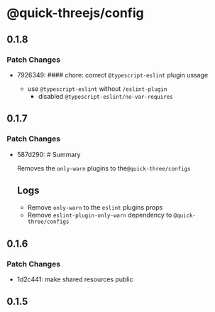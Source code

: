 # @quick-threejs/config

## 0.1.8

### Patch Changes

- 7926349: #### chore: correct `@typescript-eslint` plugin ussage

  - use `@typescript-eslint` without `/eslint-plugin`
    - disabled `@typescript-eslint/no-var-requires`

## 0.1.7

### Patch Changes

- 587d290: # Summary

  Removes the `only-warn` plugins to the`@quick-three/configs`

  ## Logs

  - Remove `only-warn` to the `eslint` plugins props
  - Remove `eslint-plugin-only-warn` dependency to `@quick-three/configs`

## 0.1.6

### Patch Changes

- 1d2c441: make shared resources public

## 0.1.5
